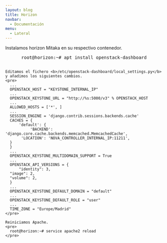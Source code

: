 ```yaml
---
layout: blog
title: Horizon
navbar:
  - Documentación
menu:
  - Lateral
---
```

<section>
  <p>
    Instalamos horizon Mitaka en su respectivo contenedor.
    <pre>
      root@horizon:~# apt install openstack-dashboard
    </pre>

    Editamos el fichero <b>/etc/openstack-dashboard/local_settings.py</b> y añadimos los siguientes cambios.
    <pre>
      ...
      OPENSTACK_HOST = "KEYSTONE_INTERNAL_IP"
      ...
      OPENSTACK_KEYSTONE_URL = "http://%s:5000/v3" % OPENSTACK_HOST
      ...
      ALLOWED_HOSTS = ['*', ]
      ...
      SESSION_ENGINE = 'django.contrib.sessions.backends.cache'
      CACHES = {
      	  'default': {
               'BACKEND': 'django.core.cache.backends.memcached.MemcachedCache',
	       'LOCATION': 'NOVA_CONTROLLER_INTERNAL_IP:11211',
	  }
      }
      ...
      OPENSTACK_KEYSTONE_MULTIDOMAIN_SUPPORT = True
      ...
      OPENSTACK_API_VERSIONS = {
          "identity": 3,
	  "image": 2,
	  "volume": 2,
      }
      ...
      OPENSTACK_KEYSTONE_DEFAULT_DOMAIN = "default"
      ...
      OPENSTACK_KEYSTONE_DEFAULT_ROLE = "user"
      ...
      TIME_ZONE = "Europe/Madrid"
    </pre>

    Reiniciamos Apache.
    <pre>
      root@horizon:~# service apache2 reload
    </pre>
  </p>
